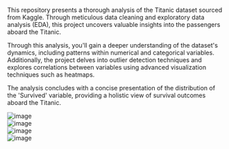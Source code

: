 This repository presents a thorough analysis of the Titanic dataset sourced from Kaggle. Through meticulous data cleaning and exploratory data analysis (EDA), this project uncovers valuable insights into the passengers aboard the Titanic.

Through this analysis, you'll gain a deeper understanding of the dataset's dynamics, including patterns within numerical and categorical variables. Additionally, the project delves into outlier detection techniques and explores correlations between variables using advanced visualization techniques such as heatmaps.

The analysis concludes with a concise presentation of the distribution of the 'Survived' variable, providing a holistic view of survival outcomes aboard the Titanic.

![image](https://github.com/nadahamdy217/PRODIGY_DS_02/assets/115176121/f204d2e7-94a2-465f-940e-f3d4df494844)
<br>
![image](https://github.com/nadahamdy217/PRODIGY_DS_02/assets/115176121/7431001f-a717-4180-b6b6-158311fb8214)
<br>
![image](https://github.com/nadahamdy217/PRODIGY_DS_02/assets/115176121/c2ddc360-b160-499f-a94c-97f25c175e40)
<br>
![image](https://github.com/nadahamdy217/PRODIGY_DS_02/assets/115176121/3fc4f5ec-7256-4a9b-9927-4ba5ed9158aa)
